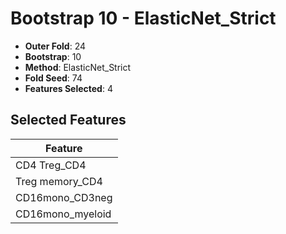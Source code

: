 # Bootstrap 10 - ElasticNet_Strict

- **Outer Fold**: 24
- **Bootstrap**: 10
- **Method**: ElasticNet_Strict
- **Fold Seed**: 74
- **Features Selected**: 4

## Selected Features

| Feature |
|---------|
| CD4 Treg_CD4 |
| Treg memory_CD4 |
| CD16mono_CD3neg |
| CD16mono_myeloid |
